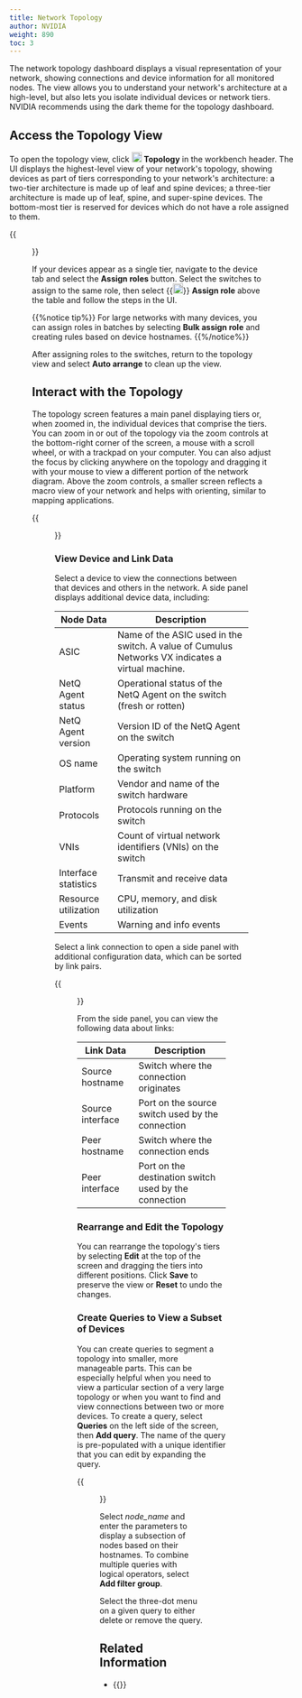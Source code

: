 ```yaml
---
title: Network Topology
author: NVIDIA
weight: 890
toc: 3
---
```


The network topology dashboard displays a visual representation of your network, showing connections and device information for all monitored nodes. The view allows you to understand your network's architecture at a high-level, but also lets you isolate individual devices or network tiers. NVIDIA recommends using the dark theme for the topology dashboard.
## Access the Topology View

To open the topology view, click <img src="https://icons.cumulusnetworks.com/01-Interface-Essential/41-Hierachy-Organization/hierarchy.svg" height="18" width="18"/> **Topology** in the workbench header. The UI displays the highest-level view of your network's topology, showing devices as part of tiers corresponding to your network's architecture: a two-tier architecture is made up of leaf and spine devices; a three-tier architecture is made up of leaf, spine, and super-spine devices. The bottom-most tier is reserved for devices which do not have a role assigned to them.

{{<figure src="/images/netq/topo-device-view-412.png" alt="network devices displayed as a three-tier architecture, including a lower tier for unassigned devices." width="1100">}}

If your devices appear as a single tier, navigate to the device tab and select the **Assign roles** button. Select the switches to assign to the same role, then select {{<img src="https://icons.cumulusnetworks.com/01-Interface-Essential/58-Tags-Bookmarks/tags.svg" height="18" width="18" alt="Assign Role">}} **Assign role** above the table and follow the steps in the UI.

{{%notice tip%}}
For large networks with many devices, you can assign roles in batches by selecting **Bulk assign role** and creating rules based on device hostnames.
{{%/notice%}}

After assigning roles to the switches, return to the topology view and select **Auto arrange** to clean up the view.
## Interact with the Topology

The topology screen features a main panel displaying tiers or, when zoomed in, the individual devices that comprise the tiers. You can zoom in or out of the topology via the zoom controls at the bottom-right corner of the screen, a mouse with a scroll wheel, or with a trackpad on your computer. You can also adjust the focus by clicking anywhere on the topology and dragging it with your mouse to view a different portion of the network diagram. Above the zoom controls, a smaller screen reflects a macro view of your network and helps with orienting, similar to mapping applications.

{{<figure src="/images/netq/topo-tier-412.png" alt="selected network device displaying links between other devices" width="1100">}}

### View Device and Link Data

Select a device to view the connections between that devices and others in the network. A side panel displays additional device data, including:

| Node Data | Description |
| --------- | ----------- |
| ASIC | Name of the ASIC used in the switch. A value of Cumulus Networks VX indicates a virtual machine. |
| NetQ Agent status | Operational status of the NetQ Agent on the switch (fresh or rotten) |
| NetQ Agent version | Version ID of the NetQ Agent on the switch |
| OS name | Operating system running on the switch |
| Platform | Vendor and name of the switch hardware |
| Protocols | Protocols running on the switch|
| VNIs | Count of virtual network identifiers (VNIs) on the switch |
| Interface statistics | Transmit and receive data |
| Resource utilization| CPU, memory, and disk utilization |
| Events| Warning and info events |

Select a link connection to open a side panel with additional configuration data, which can be sorted by link pairs.

{{<figure src="/images/netq/topo-links-480.png" alt="side panel displaying configuration data between two nodes" width="600">}}

From the side panel, you can view the following data about links:

| Link Data | Description |
| --------- | ----------- |
| Source hostname | Switch where the connection originates |
| Source interface | Port on the source switch used by the connection |
| Peer hostname | Switch where the connection ends |
| Peer interface | Port on the destination switch used by the connection |

### Rearrange and Edit the Topology

You can rearrange the topology's tiers by selecting **Edit** at the top of the screen and dragging the tiers into different positions. Click **Save** to preserve the view or **Reset** to undo the changes.

### Create Queries to View a Subset of Devices

You can create queries to segment a topology into smaller, more manageable parts. This can be especially helpful when you need to view a particular section of a very large topology or when you want to find and view connections between two or more devices. To create a query, select **Queries** on the left side of the screen, then **Add query**. The name of the query is pre-populated with a unique identifier that you can edit by expanding the query.

{{<figure src="/images/netq/topo-query-412.png" alt="" width="700">}}

Select *node_name* and enter the parameters to display a subsection of nodes based on their hostnames. To combine multiple queries with logical operators, select **Add filter group**. 

Select the three-dot menu on a given query to either delete or remove the query.

## Related Information

- {{<link title="Validate Network Protocol and Service Operations/#topology-validations" text="Topology Validation">}}